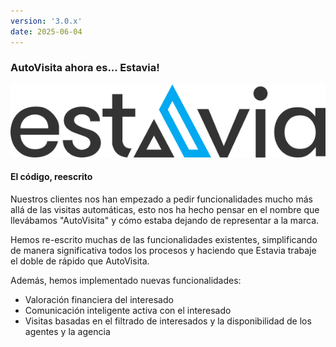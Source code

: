 ```yaml
---
version: '3.0.x'
date: 2025-06-04
---
```


### AutoVisita ahora es... Estavia!

![Estavia logo](./estavia-logo.png)

#### El código, reescrito

Nuestros clientes nos han empezado a pedir funcionalidades mucho más allá de las visitas automáticas, esto nos ha hecho pensar en el nombre que llevábamos "AutoVisita" y cómo estaba dejando de representar a la marca.

Hemos re-escrito muchas de las funcionalidades existentes, simplificando de manera significativa todos los procesos y haciendo que Estavia trabaje el doble de rápido que AutoVisita.

Además, hemos implementado nuevas funcionalidades:

- Valoración financiera del interesado
- Comunicación inteligente activa con el interesado
- Visitas basadas en el filtrado de interesados y la disponibilidad de los agentes y la agencia
